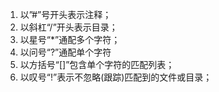 1. 以”#”号开头表示注释； 
2. 以斜杠“/”开头表示目录； 
3. 以星号“*”通配多个字符；
4. 以问号“?”通配单个字符 
5. 以方括号“[]”包含单个字符的匹配列表； 
6. 以叹号“!”表示不忽略(跟踪)匹配到的文件或目录；